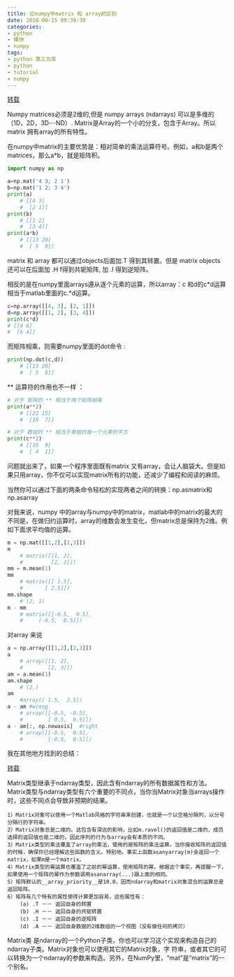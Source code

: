 ```yaml
---
title: 论numpy中matrix 和 array的区别
date: 2018-06-15 09:39:30
categories:
- python
- 模块
- numpy
tags:
- python 第三方库
- python
- tutorial
- numpy
---
```

[转载](https://blog.csdn.net/vincentlipan/article/details/20717163)

Numpy matrices必须是2维的,但是 numpy arrays (ndarrays) 可以是多维的（1D，2D，3D····ND）. Matrix是Array的一个小的分支，包含于Array。所以matrix 拥有array的所有特性。
<!-- more -->

在numpy中matrix的主要优势是：相对简单的乘法运算符号。例如，a和b是两个matrices，那么a*b，就是矩阵积。

```python
import numpy as np

a=np.mat('4 3; 2 1')
b=np.mat('1 2; 3 4')
print(a)
	# [[4 3]
	#  [2 1]]
print(b)
	# [[1 2]
	#  [3 4]]
print(a*b)
	# [[13 20]
	#  [ 5  8]]
```

matrix 和 array 都可以通过objects后面加.T 得到其转置。但是 matrix objects 还可以在后面加 .H f得到共轭矩阵, 加 .I 得到逆矩阵。

相反的是在numpy里面arrays遵从逐个元素的运算，所以array：c 和d的c*d运算相当于matlab里面的c.*d运算。

```python
c=np.array([[4, 3], [2, 1]])
d=np.array([[1, 2], [3, 4]])
print(c*d)
# [[4 6]
#  [6 4]]
```

而矩阵相乘，则需要numpy里面的dot命令 :

```python
print(np.dot(c,d))
	# [[13 20]
	#  [ 5  8]]
```

** 运算符的作用也不一样 ：

```python
# 对于 矩阵的 ** 相当于两个矩阵相乘
print(a**2)
	# [[22 15]
	#  [10  7]]

# 对于 数组的 ** 相当于单独的每一个元素的平方
print(c**2)
	# [[16  9]
	#  [ 4  1]]
```

问题就出来了，如果一个程序里面既有matrix 又有array，会让人脑袋大。但是如果只用array，你不仅可以实现matrix所有的功能，还减少了编程和阅读的麻烦。

当然你可以通过下面的两条命令轻松的实现两者之间的转换：np.asmatrix和np.asarray

对我来说，numpy 中的array与numpy中的matrix，matlab中的matrix的最大的不同是，在做归约运算时，array的维数会发生变化，但matrix总是保持为2维。例如下面求平均值的运算。

```python
m = np.mat([[1,2],[2,3]])
m
	# matrix([[1, 2],
	#         [2, 3]])
mm = m.mean(1)
mm
	# matrix([[ 1.5],
	#   	[ 2.5]])
mm.shape
	# (2, 1)
m - mm
	# matrix([[-0.5,  0.5],
    #     [-0.5,  0.5]])	
```

对array 来说

```python
a = np.array([[1,2],[2,3]])
a
	# array([[1, 2],
	#        [2, 3]])
am = a.mean(1)
am.shape
	# (2,)
am
	#array([ 1.5,  2.5])
a - am #wrong
	# array([[-0.5, -0.5],
	#        [ 0.5,  0.5]])
a - am[:, np.newaxis]  #right
	# array([[-0.5,  0.5],
	#        [-0.5,  0.5]])
```

我在其他地方找到的总结：

[转载](http://blog.sina.com.cn/s/blog_5d8dae7c0100zms5.html)

Matrix类型继承于ndarray类型，因此含有ndarray的所有数据属性和方法。Matrix类型与ndarray类型有六个重要的不同点，当你当Matrix对象当arrays操作时，这些不同点会导致非预期的结果。

	1）Matrix对象可以使用一个Matlab风格的字符串来创建，也就是一个以空格分隔列，以分号分隔行的字符串。
	2）Matrix对象总是二维的。这包含有深远的影响，比如m.ravel()的返回值是二维的，成员选择的返回值也是二维的，因此序列的行为与array会有本质的不同。
	3）Matrix类型的乘法覆盖了array的乘法，使用的是矩阵的乘法运算。当你接收矩阵的返回值的时候，确保你已经理解这些函数的含义。特别地，事实上函数asanyarray(m)会返回一个matrix，如果m是一个matrix。
	4）Matrix类型的幂运算也覆盖了之前的幂运算，使用矩阵的幂。根据这个事实，再提醒一下，如果使用一个矩阵的幂作为参数调用asanarray(...)跟上面的相同。
	5）矩阵默认的__array_priority__是10.0，因而ndarray和matrix对象混合的运算总是返回矩阵。
	6）矩阵有几个特有的属性使得计算更加容易，这些属性有：
		(a) .T －－ 返回自身的转置
		(b) .H －－ 返回自身的共轭转置
		(c) .I －－ 返回自身的逆矩阵
		(d) .A －－ 返回自身数据的2维数组的一个视图（没有做任何的拷贝）

Matrix类 是ndarray的一个Python子类，你也可以学习这个实现来构造自己的ndarray子类。Matrix对象也可以使用其它的Matrix对象，字 符串，或者其它的可以转换为一个ndarray的参数来构造。另外，在NumPy里，“mat”是“matrix”的一个别名。